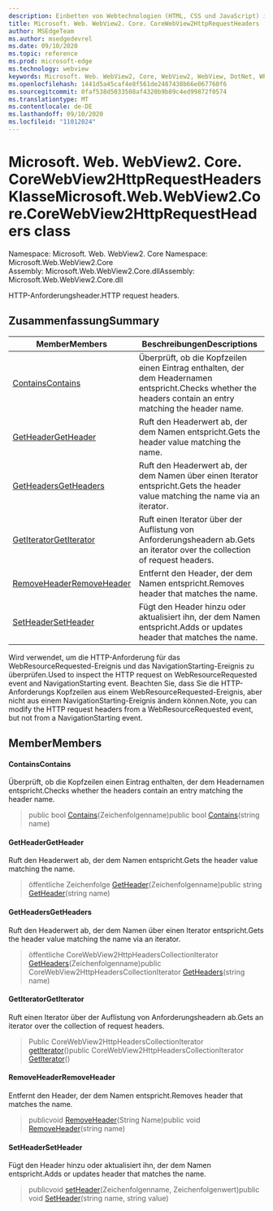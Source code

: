 ```yaml
---
description: Einbetten von Webtechnologien (HTML, CSS und JavaScript) in ihre systemeigenen Anwendungen mit dem Microsoft Edge WebView2-Steuerelement
title: Microsoft. Web. WebView2. Core. CoreWebView2HttpRequestHeaders
author: MSEdgeTeam
ms.author: msedgedevrel
ms.date: 09/10/2020
ms.topic: reference
ms.prod: microsoft-edge
ms.technology: webview
keywords: Microsoft. Web. WebView2, Core, WebView2, WebView, DotNet, WPF, WinForms, APP, Edge, CoreWebView2, CoreWebView2Controller, Browser Control, Edge HTML, Microsoft. Web. WebView2. Core. CoreWebView2HttpRequestHeaders
ms.openlocfilehash: 1441d5a45caf4e8f561de2487438b66e067760f6
ms.sourcegitcommit: 0faf538d5033508af4320b9b89c4ed99872f0574
ms.translationtype: MT
ms.contentlocale: de-DE
ms.lasthandoff: 09/10/2020
ms.locfileid: "11012024"
---
```

# <span data-ttu-id="903d3-104">Microsoft. Web. WebView2. Core. CoreWebView2HttpRequestHeaders Klasse</span><span class="sxs-lookup"><span data-stu-id="903d3-104">Microsoft.Web.WebView2.Core.CoreWebView2HttpRequestHeaders class</span></span> 

<span data-ttu-id="903d3-105">Namespace: Microsoft. Web. WebView2. Core </span><span class="sxs-lookup"><span data-stu-id="903d3-105">Namespace: Microsoft.Web.WebView2.Core</span></span>\
<span data-ttu-id="903d3-106">Assembly: Microsoft.Web.WebView2.Core.dll</span><span class="sxs-lookup"><span data-stu-id="903d3-106">Assembly: Microsoft.Web.WebView2.Core.dll</span></span>

<span data-ttu-id="903d3-107">HTTP-Anforderungsheader.</span><span class="sxs-lookup"><span data-stu-id="903d3-107">HTTP request headers.</span></span>

## <span data-ttu-id="903d3-108">Zusammenfassung</span><span class="sxs-lookup"><span data-stu-id="903d3-108">Summary</span></span>

 <span data-ttu-id="903d3-109">Member</span><span class="sxs-lookup"><span data-stu-id="903d3-109">Members</span></span>                        | <span data-ttu-id="903d3-110">Beschreibungen</span><span class="sxs-lookup"><span data-stu-id="903d3-110">Descriptions</span></span>
--------------------------------|---------------------------------------------
[<span data-ttu-id="903d3-111">Contains</span><span class="sxs-lookup"><span data-stu-id="903d3-111">Contains</span></span>](#contains) | <span data-ttu-id="903d3-112">Überprüft, ob die Kopfzeilen einen Eintrag enthalten, der dem Headernamen entspricht.</span><span class="sxs-lookup"><span data-stu-id="903d3-112">Checks whether the headers contain an entry matching the header name.</span></span>
[<span data-ttu-id="903d3-113">GetHeader</span><span class="sxs-lookup"><span data-stu-id="903d3-113">GetHeader</span></span>](#getheader) | <span data-ttu-id="903d3-114">Ruft den Headerwert ab, der dem Namen entspricht.</span><span class="sxs-lookup"><span data-stu-id="903d3-114">Gets the header value matching the name.</span></span>
[<span data-ttu-id="903d3-115">GetHeaders</span><span class="sxs-lookup"><span data-stu-id="903d3-115">GetHeaders</span></span>](#getheaders) | <span data-ttu-id="903d3-116">Ruft den Headerwert ab, der dem Namen über einen Iterator entspricht.</span><span class="sxs-lookup"><span data-stu-id="903d3-116">Gets the header value matching the name via an iterator.</span></span>
[<span data-ttu-id="903d3-117">GetIterator</span><span class="sxs-lookup"><span data-stu-id="903d3-117">GetIterator</span></span>](#getiterator) | <span data-ttu-id="903d3-118">Ruft einen Iterator über der Auflistung von Anforderungsheadern ab.</span><span class="sxs-lookup"><span data-stu-id="903d3-118">Gets an iterator over the collection of request headers.</span></span>
[<span data-ttu-id="903d3-119">RemoveHeader</span><span class="sxs-lookup"><span data-stu-id="903d3-119">RemoveHeader</span></span>](#removeheader) | <span data-ttu-id="903d3-120">Entfernt den Header, der dem Namen entspricht.</span><span class="sxs-lookup"><span data-stu-id="903d3-120">Removes header that matches the name.</span></span>
[<span data-ttu-id="903d3-121">SetHeader</span><span class="sxs-lookup"><span data-stu-id="903d3-121">SetHeader</span></span>](#setheader) | <span data-ttu-id="903d3-122">Fügt den Header hinzu oder aktualisiert ihn, der dem Namen entspricht.</span><span class="sxs-lookup"><span data-stu-id="903d3-122">Adds or updates header that matches the name.</span></span>

<span data-ttu-id="903d3-123">Wird verwendet, um die HTTP-Anforderung für das WebResourceRequested-Ereignis und das NavigationStarting-Ereignis zu überprüfen.</span><span class="sxs-lookup"><span data-stu-id="903d3-123">Used to inspect the HTTP request on WebResourceRequested event and NavigationStarting event.</span></span> <span data-ttu-id="903d3-124">Beachten Sie, dass Sie die HTTP-Anforderungs Kopfzeilen aus einem WebResourceRequested-Ereignis, aber nicht aus einem NavigationStarting-Ereignis ändern können.</span><span class="sxs-lookup"><span data-stu-id="903d3-124">Note, you can modify the HTTP request headers from a WebResourceRequested event, but not from a NavigationStarting event.</span></span>

## <span data-ttu-id="903d3-125">Member</span><span class="sxs-lookup"><span data-stu-id="903d3-125">Members</span></span>

#### <span data-ttu-id="903d3-126">Contains</span><span class="sxs-lookup"><span data-stu-id="903d3-126">Contains</span></span> 

<span data-ttu-id="903d3-127">Überprüft, ob die Kopfzeilen einen Eintrag enthalten, der dem Headernamen entspricht.</span><span class="sxs-lookup"><span data-stu-id="903d3-127">Checks whether the headers contain an entry matching the header name.</span></span>

> <span data-ttu-id="903d3-128">public bool [Contains](#contains)(Zeichenfolgenname)</span><span class="sxs-lookup"><span data-stu-id="903d3-128">public bool [Contains](#contains)(string name)</span></span>

#### <span data-ttu-id="903d3-129">GetHeader</span><span class="sxs-lookup"><span data-stu-id="903d3-129">GetHeader</span></span> 

<span data-ttu-id="903d3-130">Ruft den Headerwert ab, der dem Namen entspricht.</span><span class="sxs-lookup"><span data-stu-id="903d3-130">Gets the header value matching the name.</span></span>

> <span data-ttu-id="903d3-131">öffentliche Zeichenfolge [GetHeader](#getheader)(Zeichenfolgenname)</span><span class="sxs-lookup"><span data-stu-id="903d3-131">public string [GetHeader](#getheader)(string name)</span></span>

#### <span data-ttu-id="903d3-132">GetHeaders</span><span class="sxs-lookup"><span data-stu-id="903d3-132">GetHeaders</span></span> 

<span data-ttu-id="903d3-133">Ruft den Headerwert ab, der dem Namen über einen Iterator entspricht.</span><span class="sxs-lookup"><span data-stu-id="903d3-133">Gets the header value matching the name via an iterator.</span></span>

> <span data-ttu-id="903d3-134">öffentliche CoreWebView2HttpHeadersCollectionIterator [GetHeaders](#getheaders)(Zeichenfolgenname)</span><span class="sxs-lookup"><span data-stu-id="903d3-134">public CoreWebView2HttpHeadersCollectionIterator [GetHeaders](#getheaders)(string name)</span></span>

#### <span data-ttu-id="903d3-135">GetIterator</span><span class="sxs-lookup"><span data-stu-id="903d3-135">GetIterator</span></span> 

<span data-ttu-id="903d3-136">Ruft einen Iterator über der Auflistung von Anforderungsheadern ab.</span><span class="sxs-lookup"><span data-stu-id="903d3-136">Gets an iterator over the collection of request headers.</span></span>

> <span data-ttu-id="903d3-137">Public CoreWebView2HttpHeadersCollectionIterator [getIterator](#getiterator)()</span><span class="sxs-lookup"><span data-stu-id="903d3-137">public CoreWebView2HttpHeadersCollectionIterator [GetIterator](#getiterator)()</span></span>

#### <span data-ttu-id="903d3-138">RemoveHeader</span><span class="sxs-lookup"><span data-stu-id="903d3-138">RemoveHeader</span></span> 

<span data-ttu-id="903d3-139">Entfernt den Header, der dem Namen entspricht.</span><span class="sxs-lookup"><span data-stu-id="903d3-139">Removes header that matches the name.</span></span>

> <span data-ttu-id="903d3-140">publicvoid [RemoveHeader](#removeheader)(String Name)</span><span class="sxs-lookup"><span data-stu-id="903d3-140">public void [RemoveHeader](#removeheader)(string name)</span></span>

#### <span data-ttu-id="903d3-141">SetHeader</span><span class="sxs-lookup"><span data-stu-id="903d3-141">SetHeader</span></span> 

<span data-ttu-id="903d3-142">Fügt den Header hinzu oder aktualisiert ihn, der dem Namen entspricht.</span><span class="sxs-lookup"><span data-stu-id="903d3-142">Adds or updates header that matches the name.</span></span>

> <span data-ttu-id="903d3-143">publicvoid [setHeader](#setheader)(Zeichenfolgenname, Zeichenfolgenwert)</span><span class="sxs-lookup"><span data-stu-id="903d3-143">public void [SetHeader](#setheader)(string name, string value)</span></span>

